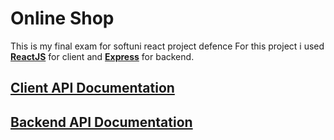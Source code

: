 # Online Shop
This is my final exam for softuni react project defence
For this project i used **[ReactJS](https://bg.reactjs.org/)** for client and **[Express](https://expressjs.com/)** for backend.

## [Client API Documentation](./client/clientDocumentation.md)

## [Backend API Documentation](./server/serverDocumentation.md)

